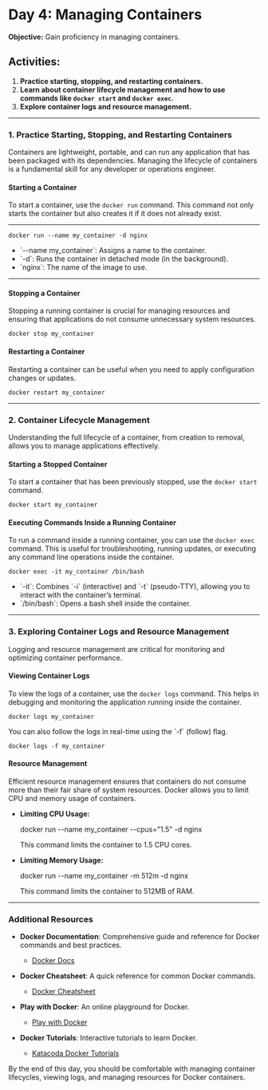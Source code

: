 # Day 4: Managing Containers

**Objective:** Gain proficiency in managing containers.

## Activities:
1. **Practice starting, stopping, and restarting containers.**
2. **Learn about container lifecycle management and how to use commands like `docker start` and `docker exec`.**
3. **Explore container logs and resource management.**

---

### 1. Practice Starting, Stopping, and Restarting Containers

Containers are lightweight, portable, and can run any application that has been packaged with its dependencies. Managing the lifecycle of containers is a fundamental skill for any developer or operations engineer.

#### Starting a Container
To start a container, use the `docker run` command. This command not only starts the container but also creates it if it does not already exist.

---

    docker run --name my_container -d nginx

- \`--name my_container\`: Assigns a name to the container.
- \`-d\`: Runs the container in detached mode (in the background).
- \`nginx\`: The name of the image to use.
---
#### Stopping a Container
Stopping a running container is crucial for managing resources and ensuring that applications do not consume unnecessary system resources.


    docker stop my_container


#### Restarting a Container
Restarting a container can be useful when you need to apply configuration changes or updates.


    docker restart my_container


---

### 2. Container Lifecycle Management

Understanding the full lifecycle of a container, from creation to removal, allows you to manage applications effectively.

#### Starting a Stopped Container
To start a container that has been previously stopped, use the `docker start` command.


    docker start my_container


#### Executing Commands Inside a Running Container
To run a command inside a running container, you can use the `docker exec` command. This is useful for troubleshooting, running updates, or executing any command line operations inside the container.


    docker exec -it my_container /bin/bash

- \`-it\`: Combines \`-i\` (interactive) and \`-t\` (pseudo-TTY), allowing you to interact with the container’s terminal.
- \`/bin/bash\`: Opens a bash shell inside the container.

---

### 3. Exploring Container Logs and Resource Management

Logging and resource management are critical for monitoring and optimizing container performance.

#### Viewing Container Logs
To view the logs of a container, use the `docker logs` command. This helps in debugging and monitoring the application running inside the container.


    docker logs my_container


You can also follow the logs in real-time using the \`-f\` (follow) flag.


    docker logs -f my_container


#### Resource Management
Efficient resource management ensures that containers do not consume more than their fair share of system resources. Docker allows you to limit CPU and memory usage of containers.

- **Limiting CPU Usage:**
 

    docker run --name my_container --cpus="1.5" -d nginx
  
  This command limits the container to 1.5 CPU cores.

- **Limiting Memory Usage:**
 

    docker run --name my_container -m 512m -d nginx
 
  This command limits the container to 512MB of RAM.

---

### Additional Resources

- **Docker Documentation**: Comprehensive guide and reference for Docker commands and best practices.
  - [Docker Docs](https://docs.docker.com/)

- **Docker Cheatsheet**: A quick reference for common Docker commands.
  - [Docker Cheatsheet](https://dockerlabs.collabnix.com/docker/cheatsheet/)

- **Play with Docker**: An online playground for Docker.
  - [Play with Docker](https://labs.play-with-docker.com/)

- **Docker Tutorials**: Interactive tutorials to learn Docker.
  - [Katacoda Docker Tutorials](https://www.katacoda.com/courses/docker)

By the end of this day, you should be comfortable with managing container lifecycles, viewing logs, and managing resources for Docker containers. 
